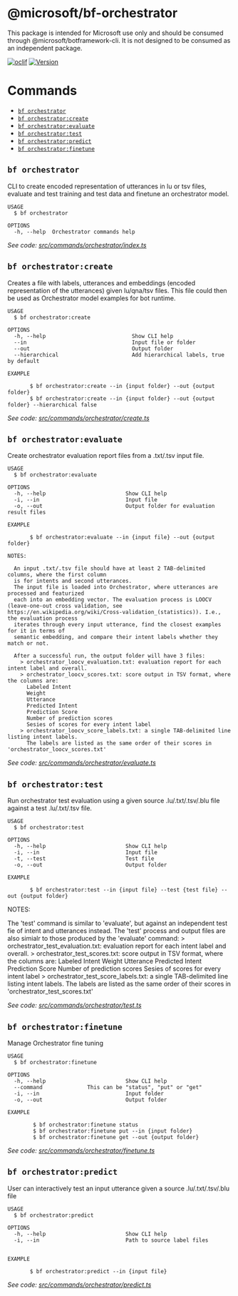 @microsoft/bf-orchestrator
======================

This package is intended for Microsoft use only and should be consumed through @microsoft/botframework-cli. It is not designed to be consumed as an independent package.

[![oclif](https://img.shields.io/badge/cli-oclif-brightgreen.svg)](https://oclif.io)
[![Version](https://img.shields.io/npm/v/@microsoft/bf-luis-cli.svg)](https://npmjs.org/package/@microsoft/bf-luis-cli)

# Commands
<!-- commands -->
* [`bf orchestrator`](#bf-orchestrator)
* [`bf orchestrator:create`](#bf-orchestratorcreate)
* [`bf orchestrator:evaluate`](#bf-orchestratorevaluate)
* [`bf orchestrator:test`](#bf-orchestratortest)
* [`bf orchestrator:predict`](#bf-orchestratorpredict)
* [`bf orchestrator:finetune`](#bf-orchestratorfinetune)

## `bf orchestrator`

CLI to create encoded representation of utterances in lu or tsv files, evaluate and test training and test data and finetune an orchestrator model.

```
USAGE
  $ bf orchestrator

OPTIONS
  -h, --help  Orchestrator commands help
```

_See code: [src/commands/orchestrator/index.ts](https://github.com/microsoft/botframework-cli/tree/master/packages/orchestrator/src/commands/orchestrator/index.ts)_

## `bf orchestrator:create`

Creates a file with labels, utterances and embeddings (encoded representation of the utterances) given lu/qna/tsv files.  This file could then be used as Orchestrator model examples for bot runtime.

```
USAGE
  $ bf orchestrator:create

OPTIONS
  -h, --help                           Show CLI help
  --in                                 Input file or folder
  --out                                Output folder
  --hierarchical                       Add hierarchical labels, true by default
 
EXAMPLE

       $ bf orchestrator:create --in {input folder} --out {output folder}
       $ bf orchestrator:create --in {input folder} --out {output folder} --hierarchical false
```

_See code: [src/commands/orchestrator/create.ts](https://github.com/microsoft/botframework-cli/tree/master/packages/orchestrator/src/commands/orchestrator/create.ts)_

## `bf orchestrator:evaluate`

Create orchestrator evaluation report files from a .txt/.tsv input file.

```
USAGE
  $ bf orchestrator:evaluate

OPTIONS
  -h, --help                         Show CLI help
  -i, --in                           Input file
  -o, --out                          Output folder for evaluation result files
 
EXAMPLE

       $ bf orchestrator:evaluate --in {input file} --out {output folder}

NOTES:

  An input .txt/.tsv file should have at least 2 TAB-delimited columns, where the first column
  is for intents and second utterances.
  The input file is loaded into Orchestrator, where utterances are processed and featurized
  each into an embedding vector. The evaluation process is LOOCV (leave-one-out cross validation, see https://en.wikipedia.org/wiki/Cross-validation_(statistics)). I.e., the evaluation process
  iterates through every input utterance, find the closest examples for it in terms of
  semantic embedding, and compare their intent labels whether they match or not.

  After a successful run, the output folder will have 3 files:
    > orchestrator_loocv_evaluation.txt: evaluation report for each intent label and overall.
    > orchestrator_loocv_scores.txt: score output in TSV format, where the columns are:
      Labeled Intent
      Weight
      Utterance
      Predicted Intent
      Prediction Score
      Number of prediction scores
      Sesies of scores for every intent label
    > orchestrator_loocv_score_labels.txt: a single TAB-delimited line listing intent labels.
      The labels are listed as the same order of their scores in 'orchestrator_loocv_scores.txt'

```

_See code: [src/commands/orchestrator/evaluate.ts](https://github.com/microsoft/botframework-cli/tree/master/packages/orchestrator/src/commands/orchestrator/evaluate.ts)_

## `bf orchestrator:test`

Run orchestrator test evaluation using a given source .lu/.txt/.tsv/.blu file against a test .lu/.txt/.tsv file.

```
USAGE
  $ bf orchestrator:test

OPTIONS
  -h, --help                         Show CLI help
  -i, --in                           Input file
  -t, --test                         Test file
  -o, --out                          Output folder
 
EXAMPLE

       $ bf orchestrator:test --in {input file} --test {test file} --out {output folder}
```

NOTES:

  The 'test' command is similar to 'evaluate', but against an independent test fie of intent and
  utterances instead.
  The 'test' process and output files are also simialr to those produced by the 'evaluate' command:
    > orchestrator_test_evaluation.txt: evaluation report for each intent label and overall.
    > orchestrator_test_scores.txt: score output in TSV format, where the columns are:
      Labeled Intent
      Weight
      Utterance
      Predicted Intent
      Prediction Score
      Number of prediction scores
      Sesies of scores for every intent label
    > orchestrator_test_score_labels.txt: a single TAB-delimited line listing intent labels.
      The labels are listed as the same order of their scores in 'orchestrator_test_scores.txt'

_See code: [src/commands/orchestrator/test.ts](https://github.com/microsoft/botframework-cli/tree/master/packages/orchestrator/src/commands/orchestrator/test.ts)_

## `bf orchestrator:finetune`

Manage Orchestrator fine tuning

```
USAGE
  $ bf orchestrator:finetune

OPTIONS
  -h, --help                         Show CLI help
  --command			     This can be "status", "put" or "get"
  -i, --in                           Input folder
  -o, --out                          Output folder
 
EXAMPLE

        $ bf orchestrator:finetune status
        $ bf orchestrator:finetune put --in {input folder}
        $ bf orchestrator:finetune get --out {output folder}
```

_See code: [src/commands/orchestrator/finetune.ts](https://github.com/microsoft/botframework-cli/tree/master/packages/orchestrator/src/commands/orchestrator/finetune.ts)_

## `bf orchestrator:predict`

User can interactively test an input utterance given a source .lu/.txt/.tsv/.blu file

```
USAGE
  $ bf orchestrator:predict

OPTIONS
  -h, --help                         Show CLI help
  -i, --in                           Path to source label files


EXAMPLE

       $ bf orchestrator:predict --in {input file}
```

_See code: [src/commands/orchestrator/predict.ts](https://github.com/microsoft/botframework-cli/tree/master/packages/orchestrator/src/commands/orchestrator/predict.ts)_
